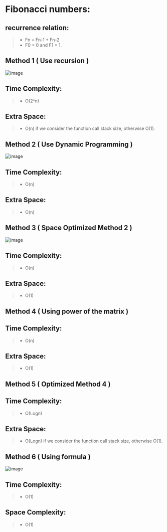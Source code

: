 # Fibonacci numbers:

## recurrence relation:
> - Fn = Fn-1 + Fn-2
> - F0 = 0 and F1 = 1.

## Method 1 ( Use recursion ) 
![image](https://user-images.githubusercontent.com/64374947/101956848-f7385080-3c08-11eb-8d8c-9c6add741a80.png)

## Time Complexity:
> - O(2^n)

## Extra Space:
> - O(n) if we consider the function call stack size, otherwise O(1).

## Method 2 ( Use Dynamic Programming ) 
![image](https://user-images.githubusercontent.com/64374947/101957010-44b4bd80-3c09-11eb-9cdc-5fb082e4e006.png)

## Time Complexity:
> - O(n) 
## Extra Space:
> - O(n)

## Method 3 ( Space Optimized Method 2 ) 
![image](https://user-images.githubusercontent.com/64374947/101957064-657d1300-3c09-11eb-8db2-7e2f62edb404.png)
## Time Complexity:
> - O(n) 
## Extra Space:
> - O(1)

## Method 4 ( Using power of the matrix )
## Time Complexity:
> - O(n) 
## Extra Space:
> - O(1) 


## Method 5 ( Optimized Method 4 ) 
## Time Complexity:
> - O(Logn) 
## Extra Space: 
> - O(Logn) if we consider the function call stack size, otherwise O(1).

## Method 6 ( Using formula ) 
![image](https://user-images.githubusercontent.com/64374947/101957527-4b900000-3c0a-11eb-9af0-01be4e45d549.png)

## Time Complexity:
> - O(1) 
## Space Complexity:
> - O(1)
